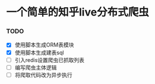 # 一个简单的知乎live分布式爬虫

### TODO

- [x] 使用脚本生成ORM表模块
- [x] 使用脚本生成建表sql
- [ ] 引入redis设置爬虫已抓取列表
- [ ] 编写爬虫主体逻辑
- [ ] 将爬取代码改为异步执行
